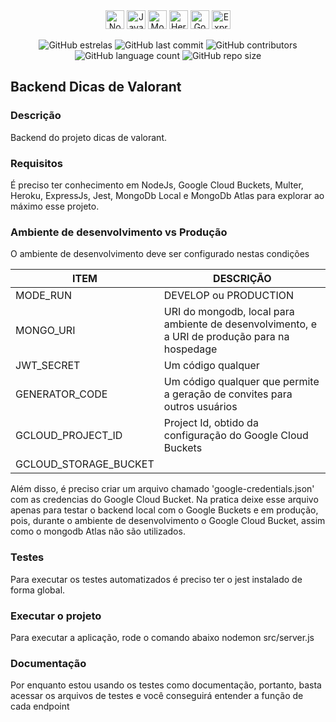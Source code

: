 <div align="center">
  <img height="30" alt="Node" src="https://img.shields.io/badge/Node.js-43853D?style=for-the-badge&logo=node.js&logoColor=white">
  <img height="30" alt="Javascript" src="https://img.shields.io/badge/JavaScript-323330?style=for-the-badge&logo=javascript&logoColor=F7DF1E">
  <img height="30" alt="Mongodb" src="https://img.shields.io/badge/MongoDB-4EA94B?style=for-the-badge&logo=mongodb&logoColor=white">
  <img height="30" alt="Heroku" src="https://img.shields.io/badge/Heroku-430098?style=for-the-badge&logo=heroku&logoColor=white">
  <img height="30" alt="Google Cloud Bucket" src="https://img.shields.io/badge/Google_Cloud-4285F4?style=for-the-badge&logo=google-cloud&logoColor=white">
  <img height="30" alt="Express" src="https://img.shields.io/badge/Express.js-404D59?style=for-the-badge">
</div>

<div align="center">

  ![GitHub estrelas](https://img.shields.io/github/stars/gabrielogregorio/Backend-Valorant-Tips)
  ![GitHub last commit](https://img.shields.io/github/last-commit/gabrielogregorio/Backend-Valorant-Tips?style=flat-square)
  ![GitHub contributors](https://img.shields.io/github/contributors/gabrielogregorio/Backend-Valorant-Tips)
  ![GitHub language count](https://img.shields.io/github/languages/count/gabrielogregorio/Backend-Valorant-Tips)
  ![GitHub repo size](https://img.shields.io/github/repo-size/gabrielogregorio/Backend-Valorant-Tips)
</div>


## Backend Dicas de Valorant

### Descrição
Backend do projeto dicas de valorant.

### Requisitos

É preciso ter conhecimento em NodeJs, Google Cloud Buckets, Multer, Heroku, ExpressJs, Jest, MongoDb Local e MongoDb Atlas para explorar ao máximo esse projeto.

### Ambiente de desenvolvimento vs Produção

O ambiente de desenvolvimento deve ser configurado nestas condições

| ITEM | DESCRIÇÃO |
|------|-----------|
| MODE_RUN | DEVELOP ou PRODUCTION |
| MONGO_URI | URI do mongodb, local para ambiente de desenvolvimento, e a URI de produção para na hospedage |
| JWT_SECRET | Um código qualquer |
| GENERATOR_CODE | Um código qualquer que permite a geração de convites para outros usuários |
| GCLOUD_PROJECT_ID | Project Id, obtido da configuração do Google Cloud Buckets
| GCLOUD_STORAGE_BUCKET |

Além disso, é preciso criar um arquivo chamado 'google-credentials.json' com as credencias do Google Cloud Bucket. Na pratica deixe esse arquivo apenas para testar o backend local com o Google Buckets e em produção, pois, durante o ambiente de desenvolvimento o Google Cloud Bucket, assim como o mongodb Atlas não são utilizados.

### Testes
Para executar os testes automatizados é preciso ter o jest instalado de forma global.

### Executar o projeto
Para executar a aplicação, rode o comando abaixo nodemon src/server.js

### Documentação
Por enquanto estou usando os testes como documentação, portanto, basta acessar os arquivos de testes e você conseguirá entender a função de cada endpoint
